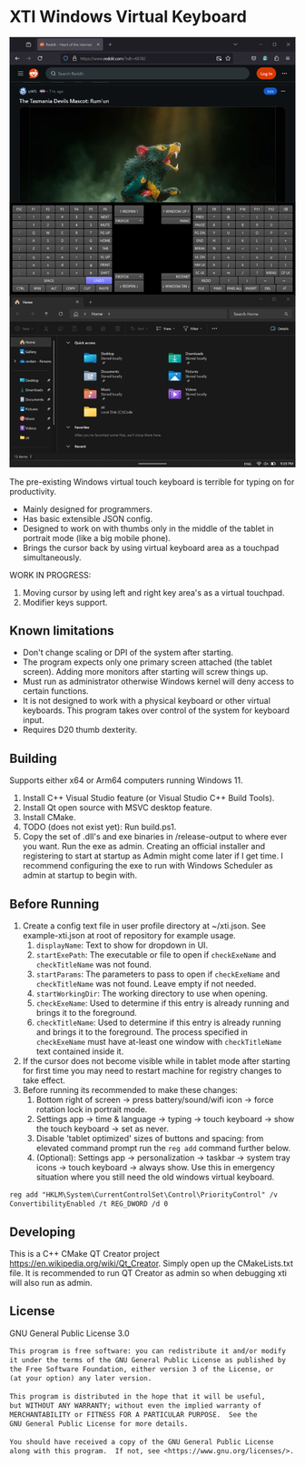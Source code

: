 # XTI Windows Virtual Keyboard

![screenshotv01.png](screenshotv01.png)

The pre-existing Windows virtual touch keyboard is terrible for typing on for productivity.
+ Mainly designed for programmers.
+ Has basic extensible JSON config.
+ Designed to work on with thumbs only in the middle of the tablet in portrait mode (like a big mobile phone).
+ Brings the cursor back by using virtual keyboard area as a touchpad simultaneously.

WORK IN PROGRESS:
1. Moving cursor by using left and right key area's as a virtual touchpad.
2. Modifier keys support.

## Known limitations
- Don't change scaling or DPI of the system after starting.
- The program expects only one primary screen attached (the tablet screen). Adding more monitors after starting will screw things up.
- Must run as administrator otherwise Windows kernel will deny access to certain functions.
- It is not designed to work with a physical keyboard or other virtual keyboards. This program takes over control of the system for keyboard input.
- Requires D20 thumb dexterity.

## Building
Supports either x64 or Arm64 computers running Windows 11.
1. Install C++ Visual Studio feature (or Visual Studio C++ Build Tools).
2. Install Qt open source with MSVC desktop feature.
3. Install CMake.
4. TODO (does not exist yet): Run build.ps1.
5. Copy the set of .dll's and exe binaries in /release-output to where ever you want. Run the exe as admin. Creating an official installer and registering to start at startup as Admin might come later if I get time. I recommend configuring the exe to run with Windows Scheduler as admin at startup to begin with.

## Before Running
1. Create a config text file in user profile directory at ~/xti.json. See example-xti.json at root of repository for example usage.
   1. `displayName`: Text to show for dropdown in UI.
   2. `startExePath`: The executable or file to open if `checkExeName` and `checkTitleName` was not found.
   3. `startParams`: The parameters to pass to open if `checkExeName` and `checkTitleName` was not found. Leave empty if not needed.
   4. `startWorkingDir`: The working directory to use when opening.
   5. `checkExeName`: Used to determine if this entry is already running and brings it to the foreground.
   5. `checkTitleName`: Used to determine if this entry is already running and brings it to the foreground. The process specified in `checkExeName` must have at-least one window with `checkTitleName` text contained inside it.
2. If the cursor does not become visible while in tablet mode after starting for first time you may need to restart machine for registry changes to take effect.
3. Before running its recommended to make these changes:
   1. Bottom right of screen -> press battery/sound/wifi icon -> force rotation lock in portrait mode.
   2. Settings app -> time & language -> typing -> touch keyboard -> show the touch keyboard -> set as never.
   3. Disable 'tablet optimized' sizes of buttons and spacing: from elevated command prompt run the `reg add` command further below.
   4. (Optional): Settings app -> personalization -> taskbar -> system tray icons -> touch keyboard -> always show. Use this in emergency situation where you still need the old windows virtual keyboard.
```
reg add "HKLM\System\CurrentControlSet\Control\PriorityControl" /v ConvertibilityEnabled /t REG_DWORD /d 0
```

## Developing
This is a C++ CMake QT Creator project https://en.wikipedia.org/wiki/Qt_Creator. Simply open up the CMakeLists.txt file.
It is recommended to run QT Creator as admin so when debugging xti will also run as admin.

## License
GNU General Public License 3.0

```
This program is free software: you can redistribute it and/or modify
it under the terms of the GNU General Public License as published by
the Free Software Foundation, either version 3 of the License, or
(at your option) any later version.

This program is distributed in the hope that it will be useful,
but WITHOUT ANY WARRANTY; without even the implied warranty of
MERCHANTABILITY or FITNESS FOR A PARTICULAR PURPOSE.  See the
GNU General Public License for more details.

You should have received a copy of the GNU General Public License
along with this program.  If not, see <https://www.gnu.org/licenses/>.
```
